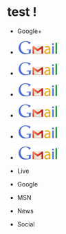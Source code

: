 # test !

* Google+
* [![GMail](logos/gmail-large.png)](https://mail.google.com/mail/?tab=wm#inbox)
* [![GMail](logos/gmail-large.png)](https://mail.google.com/mail/?tab=wm#inbox)
* [![GMail](logos/gmail-large.png)](https://mail.google.com/mail/?tab=wm#inbox)
* [![GMail](logos/gmail-large.png)](https://mail.google.com/mail/?tab=wm#inbox)
* [![GMail](logos/gmail-large.png)](https://mail.google.com/mail/?tab=wm#inbox)
* [![GMail](logos/gmail-large.png)](https://mail.google.com/mail/?tab=wm#inbox)


* Live

* Google

* MSN

* News

* Social


